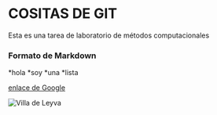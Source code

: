 # COSITAS DE GIT
Esta es una tarea de laboratorio de métodos computacionales 

### Formato de Markdown 

*hola
*soy 
*una 
*lista

[enlace de Google](https://www.google.com/)

![Villa de Leyva](https://upload.wikimedia.org/wikipedia/commons/thumb/4/40/Panor%C3%A1mica_de_Villa_de_Leyva.jpg/1024px-Panor%C3%A1mica_de_Villa_de_Leyva.jpg)
